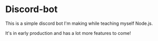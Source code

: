 # Discord-bot

This is a simple discord bot I'm making while teaching myself Node.js.

It's in early production and has a lot more features to come!